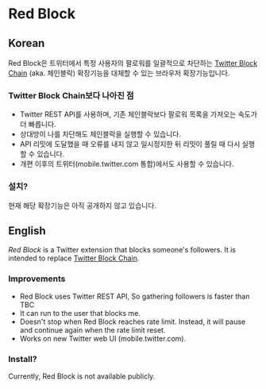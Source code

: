 # Red Block

## Korean

Red Block은 트위터에서 특정 사용자의 팔로워를 일괄적으로 차단하는 [Twitter Block Chain](https://github.com/satsukitv/twitter-block-chain) (aka. 체인블락) 확장기능을 대체할 수 있는 브라우저 확장기능입니다.

### Twitter Block Chain보다 나아진 점

- Twitter REST API를 사용하며, 기존 체인블락보다 팔로워 목록을 가져오는 속도가 더 빠릅니다.
- 상대방이 나를 차단해도 체인블락을 실행할 수 있습니다.
- API 리밋에 도달했을 때 오류를 내지 않고 일시정지한 뒤 리밋이 풀릴 때 다시 실행할 수 있습니다.
- 개편 이후의 트위터(mobile.twitter.com 통합)에서도 사용할 수 있습니다.

### 설치?

현재 해당 확장기능은 아직 공개하지 않고 있습니다.

## English

_Red Block_ is a Twitter extension that blocks someone's followers. It is intended to replace [Twitter Block Chain](https://github.com/satsukitv/twitter-block-chain).

### Improvements

- Red Block uses Twitter REST API, So gathering followers is faster than TBC
- It can run to the user that blocks me.
- Doesn't stop when Red Block reaches rate limit. Instead, it will pause and continue again when the rate limit reset.
- Works on new Twitter web UI (mobile.twitter.com).

### Install?

Currently, Red Block is not available publicly.
